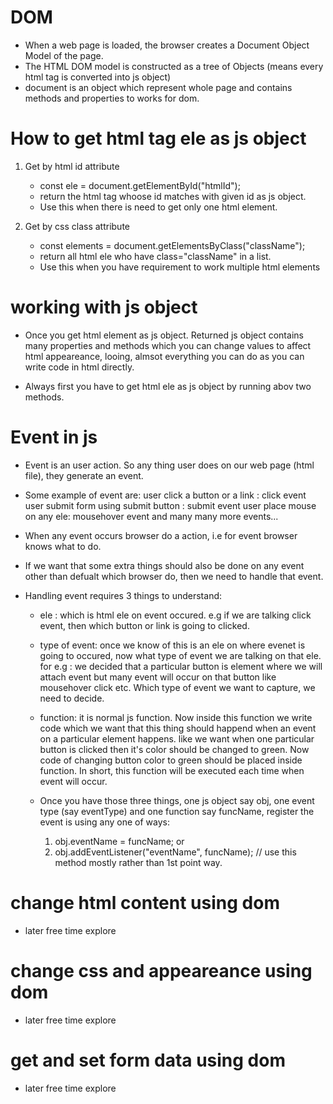 # DOM 
- When a web page is loaded, the browser creates a Document Object Model of the page.
- The HTML DOM model is constructed as a tree of Objects (means every html tag is converted into js object)
- document is an object which represent whole page and contains methods and properties to works for dom.

# How to get html tag ele as js object 
1. Get by html id attribute
    - const ele = document.getElementById("htmlId"); 
    - return the html tag whoose id matches with given id as js object.
    - Use this when there is need to get only one html element.

2. Get by css class attribute
    - const elements = document.getElementsByClass("className");
    - return all html ele who have class="className" in a list.
    - Use this when you have requirement to work multiple html elements 


# working with js object
- Once you get html element as js object. Returned js object contains many properties and methods which you can change values to affect 
      html appeareance, looing, almsot everything you can do as you can write code in html directly.

- Always first you have to get html ele as js object by running abov two methods. 


# Event in js 
- Event is an user action. So any thing user does on our web page (html file), they generate an event. 
- Some example of event are:
        user click a button or a link : click event
        user submit form using submit button : submit event
        user place mouse on any ele: mousehover event
        and many many more events...

- When any event occurs browser do a action, i.e for event browser knows what to do.
- If we want that some extra things should also be done on any event other than defualt which browser do, then we need to handle that event.

- Handling event requires 3 things to understand:
    -  ele : which is html ele on event occured. e.g if we are talking click event, then which button or link is going to clicked.
    -  type of event: once we know of this is an ele on where evenet is going to occured, now what type of event we are talking on that ele. for e.g :
            we decided that a particular button is element where we will attach event but many event will occur on that button like mousehover 
            click etc. Which type of event we want to capture, we need to decide. 
    -  function: it is normal js function. Now inside this function we write code which we want that this thing should happend when an event on a 
            particular element happens. like we want when one particular button is clicked then it's color should be changed to green. Now
            code of changing button color to green should be placed inside function. In short, this function will be executed each time when 
            event will occur.

    - Once you have those three things, one js object say obj, one event type (say eventType) and one function say funcName, register the
      event is using any one of ways:
        1. obj.eventName = funcName; or 
        2. obj.addEventListener("eventName", funcName); // use this method mostly rather than 1st point way.


# change html content using dom 
- later free time explore

# change css and appeareance using dom 
- later free time explore

# get and set form data using dom 
- later free time explore


